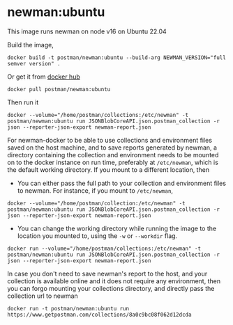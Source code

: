 # newman:ubuntu

This image runs newman on node v16 on Ubuntu 22.04

Build the image,

```terminal
docker build -t postman/newman:ubuntu --build-arg NEWMAN_VERSION="full semver version" .
```

Or get it from [docker hub](https://registry.hub.docker.com/u/postman/newman:ubuntu/)

```terminal
docker pull postman/newman:ubuntu
```

Then run it

```terminal
docker --volume="/home/postman/collections:/etc/newman" -t postman/newman:ubuntu run JSONBlobCoreAPI.json.postman_collection -r json --reporter-json-export newman-report.json
```
For newman-docker to be able to use collections and environment files saved on the host machine, and to save reports generated by newman, a directory containing the collection and environment needs to be mounted on to the docker instance on run time, preferably at `/etc/newman`, which is the default working directory. If you mount to a different location, then
  - You can either pass the full path to your collection and environment files to newman. For instance, if you mount to `/etc/newman`,

```terminal
docker --volume="/home/postman/collection:/etc/newman" -t postman/newman:ubuntu run JSONBlobCoreAPI.json.postman_collection -r json --reporter-json-export newman-report.json
```
  - You can change the working directory while running the image to the location you mounted to, using the `-w` or `--workdir` flag.

```terminal
docker run --volume="/home/postman/collections:/etc/newman" -t postman/newman:ubuntu run JSONBlobCoreAPI.json.postman_collection -r json --reporter-json-export newman-report.json
```

In case you don't need to save newman's report to the host, and your collection is available online and it does not require any environment, then you can forgo mounting your collections directory, and directly pass the collection url to newman

```terminal
docker run -t postman/newman:ubuntu run https://www.getpostman.com/collections/8a0c9bc08f062d12dcda
```
